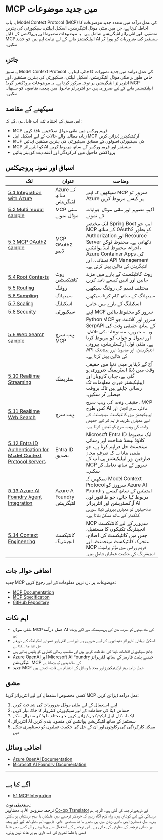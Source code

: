 <!--
CO_OP_TRANSLATOR_METADATA:
{
  "original_hash": "a5c1d9e9856024d23da4a65a847c75ac",
  "translation_date": "2025-07-18T07:11:09+00:00",
  "source_file": "05-AdvancedTopics/README.md",
  "language_code": "ur"
}
-->
# MCP میں جدید موضوعات

یہ باب Model Context Protocol (MCP) کی عمل درآمد میں متعدد جدید موضوعات کا احاطہ کرتا ہے، جن میں ملٹی موڈل انٹیگریشن، اسکیل ایبلٹی، سیکیورٹی کی بہترین مشقیں، اور انٹرپرائز انٹیگریشن شامل ہیں۔ یہ موضوعات مضبوط اور پروڈکشن کے قابل MCP ایپلیکیشنز بنانے کے لیے نہایت اہم ہیں جو جدید AI سسٹمز کی ضروریات کو پورا کر سکیں۔

## جائزہ

یہ سبق Model Context Protocol کی عمل درآمد میں جدید تصورات کا جائزہ لیتا ہے، خاص طور پر ملٹی موڈل انٹیگریشن، اسکیل ایبلٹی، سیکیورٹی کی بہترین مشقیں، اور انٹرپرائز انٹیگریشن پر توجہ مرکوز کرتا ہے۔ یہ موضوعات پروڈکشن گریڈ MCP ایپلیکیشنز بنانے کے لیے ضروری ہیں جو انٹرپرائز ماحول میں پیچیدہ تقاضوں کو سنبھال سکیں۔

## سیکھنے کے مقاصد

اس سبق کے اختتام تک، آپ قابل ہوں گے کہ:

- MCP فریم ورکس میں ملٹی موڈل صلاحیتیں نافذ کریں
- زیادہ مطالبہ والے حالات کے لیے اسکیل ایبل MCP آرکیٹیکچرز ڈیزائن کریں
- MCP کی سیکیورٹی اصولوں کے مطابق سیکیورٹی کی بہترین مشقیں اپنائیں
- MCP کو انٹرپرائز AI سسٹمز اور فریم ورکس کے ساتھ مربوط کریں
- پروڈکشن ماحول میں کارکردگی اور اعتمادیت کو بہتر بنائیں

## اسباق اور نمونہ پروجیکٹس

| لنک | عنوان | وضاحت |
|------|-------|-------------|
| [5.1 Integration with Azure](./mcp-integration/README.md) | Azure کے ساتھ انٹیگریشن | سیکھیں کہ اپنے MCP سرور کو Azure پر کیسے مربوط کریں |
| [5.2 Multi modal sample](./mcp-multi-modality/README.md) | MCP ملٹی موڈل نمونے | آڈیو، تصویر اور ملٹی موڈل جوابات کے نمونے |
| [5.3 MCP OAuth2 sample](../../../05-AdvancedTopics/mcp-oauth2-demo) | MCP OAuth2 ڈیمو | ایک مختصر Spring Boot ایپ جو MCP کے ساتھ OAuth2 کو بطور Authorization اور Resource Server دکھاتی ہے۔ محفوظ ٹوکن اجراء، محفوظ اینڈ پوائنٹس، Azure Container Apps کی تعیناتی، اور API Management انٹیگریشن کی مثالیں پیش کرتی ہے۔ |
| [5.4 Root Contexts](./mcp-root-contexts/README.md) | روٹ کانٹیکسٹس | روٹ کانٹیکسٹ کے بارے میں مزید جانیں اور انہیں کیسے نافذ کریں |
| [5.5 Routing](./mcp-routing/README.md) | روٹنگ | مختلف قسم کی روٹنگ سیکھیں |
| [5.6 Sampling](./mcp-sampling/README.md) | سیمپلنگ | سیمپلنگ کے ساتھ کام کرنا سیکھیں |
| [5.7 Scaling](./mcp-scaling/README.md) | اسکیلنگ | اسکیلنگ کے بارے میں جانیں |
| [5.8 Security](./mcp-security/README.md) | سیکیورٹی | اپنے MCP سرور کو محفوظ بنائیں |
| [5.9 Web Search sample](./web-search-mcp/README.md) | ویب سرچ MCP | Python MCP سرور اور کلائنٹ جو SerpAPI کے ساتھ حقیقی وقت کی ویب، خبریں، مصنوعات کی تلاش، اور سوال و جواب کو مربوط کرتا ہے۔ ملٹی ٹول آرکسٹریشن، بیرونی API انٹیگریشن، اور مضبوط ایرر ہینڈلنگ کی مثالیں پیش کرتا ہے۔ |
| [5.10 Realtime Streaming](./mcp-realtimestreaming/README.md) | اسٹریمنگ | آج کے ڈیٹا پر مبنی دنیا میں حقیقی وقت میں ڈیٹا اسٹریمنگ ضروری ہو گئی ہے، جہاں کاروبار اور ایپلیکیشنز فوری معلومات تک رسائی چاہتے ہیں تاکہ بروقت فیصلے کر سکیں۔ |
| [5.11 Realtime Web Search](./mcp-realtimesearch/README.md) | ویب سرچ | حقیقی وقت کی ویب سرچ، MCP کس طرح AI ماڈلز، سرچ انجنز، اور ایپلیکیشنز میں کانٹیکسٹ مینجمنٹ کے لیے معیاری طریقہ فراہم کر کے حقیقی وقت کی ویب سرچ کو تبدیل کرتا ہے۔ |
| [5.12  Entra ID Authentication for Model Context Protocol Servers](./mcp-security-entra/README.md) | Entra ID تصدیق | Microsoft Entra ID ایک مضبوط کلاؤڈ بیسڈ شناخت اور رسائی مینجمنٹ حل فراہم کرتا ہے، جو یقینی بناتا ہے کہ صرف مجاز صارفین اور ایپلیکیشنز ہی آپ کے MCP سرور کے ساتھ تعامل کر سکیں۔ |
| [5.13 Azure AI Foundry Agent Integration](./mcp-foundry-agent-integration/README.md) | Azure AI Foundry انٹیگریشن | سیکھیں کہ Model Context Protocol سرورز کو Azure AI Foundry ایجنٹس کے ساتھ کیسے مربوط کیا جائے، جو طاقتور ٹول آرکسٹریشن اور انٹرپرائز AI صلاحیتوں کو معیاری بیرونی ڈیٹا سورس کنکشنز کے ساتھ ممکن بناتا ہے۔ |
| [5.14 Context Engineering](./mcp-contextengineering/README.md) | کانٹیکسٹ انجینئرنگ | MCP سرورز کے لیے کانٹیکسٹ انجینئرنگ تکنیکوں کا مستقبل، جس میں کانٹیکسٹ کی اصلاح، متحرک کانٹیکسٹ مینجمنٹ، اور MCP فریم ورکس میں مؤثر پرامپٹ انجینئرنگ کی حکمت عملیاں شامل ہیں۔ |

## اضافی حوالہ جات

جدید MCP موضوعات پر تازہ ترین معلومات کے لیے رجوع کریں:
- [MCP Documentation](https://modelcontextprotocol.io/)
- [MCP Specification](https://spec.modelcontextprotocol.io/)
- [GitHub Repository](https://github.com/modelcontextprotocol)

## اہم نکات

- ملٹی موڈل MCP عمل درآمد AI کی صلاحیتوں کو صرف متن کی پروسیسنگ سے آگے بڑھاتا ہے
- اسکیل ایبلٹی انٹرپرائز تعیناتیوں کے لیے ضروری ہے اور اسے افقی اور عمودی اسکیلنگ کے ذریعے حل کیا جا سکتا ہے
- جامع سیکیورٹی اقدامات ڈیٹا کی حفاظت کرتے ہیں اور مناسب رسائی کنٹرول کو یقینی بناتے ہیں
- Azure OpenAI اور Microsoft AI Foundry جیسے پلیٹ فارمز کے ساتھ انٹرپرائز انٹیگریشن MCP کی صلاحیتوں کو بڑھاتا ہے
- جدید MCP عمل درآمد بہتر آرکیٹیکچرز اور محتاط وسائل کے انتظام سے فائدہ اٹھاتے ہیں

## مشق

کسی مخصوص استعمال کے لیے انٹرپرائز گریڈ MCP عمل درآمد ڈیزائن کریں:

1. اپنے استعمال کے لیے ملٹی موڈل ضروریات کی شناخت کریں
2. حساس ڈیٹا کی حفاظت کے لیے سیکیورٹی کنٹرولز کا خاکہ تیار کریں
3. ایک اسکیل ایبل آرکیٹیکچر ڈیزائن کریں جو مختلف لوڈ کو سنبھال سکے
4. انٹرپرائز AI سسٹمز کے ساتھ انٹیگریشن پوائنٹس کی منصوبہ بندی کریں
5. ممکنہ کارکردگی کی رکاوٹوں اور ان کے حل کی حکمت عملیوں کو دستاویزی شکل دیں

## اضافی وسائل

- [Azure OpenAI Documentation](https://learn.microsoft.com/en-us/azure/ai-services/openai/)
- [Microsoft AI Foundry Documentation](https://learn.microsoft.com/en-us/ai-services/)

---

## آگے کیا ہے

- [5.1 MCP Integration](./mcp-integration/README.md)

**دستخطی نوٹ**:  
یہ دستاویز AI ترجمہ سروس [Co-op Translator](https://github.com/Azure/co-op-translator) کے ذریعے ترجمہ کی گئی ہے۔ اگرچہ ہم درستگی کے لیے کوشاں ہیں، براہ کرم آگاہ رہیں کہ خودکار ترجمے میں غلطیاں یا عدم درستیاں ہو سکتی ہیں۔ اصل دستاویز اپنی مادری زبان میں ہی معتبر ماخذ سمجھی جانی چاہیے۔ اہم معلومات کے لیے پیشہ ور انسانی ترجمہ کی سفارش کی جاتی ہے۔ اس ترجمے کے استعمال سے پیدا ہونے والی کسی بھی غلط فہمی یا غلط تشریح کی ذمہ داری ہم پر عائد نہیں ہوتی۔